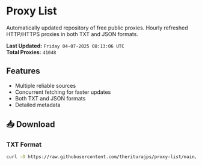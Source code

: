 # Proxy List

Automatically updated repository of free public proxies. Hourly refreshed HTTP/HTTPS proxies in both TXT and JSON formats.

**Last Updated:** `Friday 04-07-2025 08:13:06 UTC`  
**Total Proxies:** `41048`

## Features
- Multiple reliable sources
- Concurrent fetching for faster updates
- Both TXT and JSON formats
- Detailed metadata

## 📥 Download

### TXT Format
```bash
curl -O https://raw.githubusercontent.com/theriturajps/proxy-list/main/proxies.txt